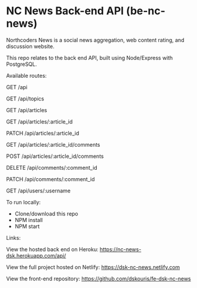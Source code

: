 # NC News Back-end API (be-nc-news)

Northcoders News is a social news aggregation, web content rating, and discussion website.

This repo relates to the back end API, built using Node/Express with PostgreSQL.

Available routes:

GET /api

GET /api/topics

GET /api/articles

GET /api/articles/:article_id

PATCH /api/articles/:article_id

GET /api/articles/:article_id/comments

POST /api/articles/:article_id/comments

DELETE /api/comments/:comment_id

PATCH /api/comments/:comment_id

GET /api/users/:username

To run locally:

- Clone/download this repo
- NPM install
- NPM start

Links:

View the hosted back end on Heroku: https://nc-news-dsk.herokuapp.com/api/

View the full project hosted on Netlify: https://dsk-nc-news.netlify.com

View the front-end repository: https://github.com/dskouris/fe-dsk-nc-news
